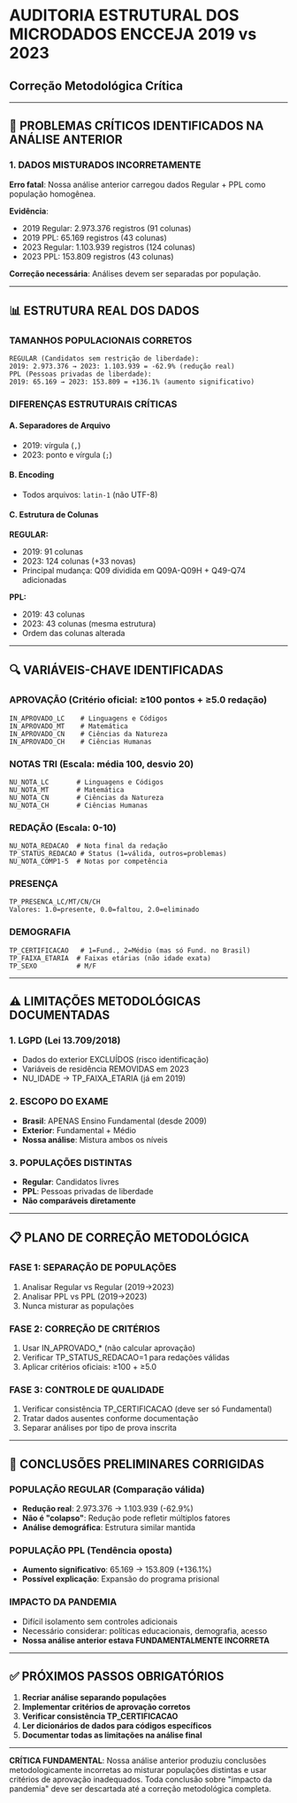 # AUDITORIA ESTRUTURAL DOS MICRODADOS ENCCEJA 2019 vs 2023
## Correção Metodológica Crítica

---

## 🚨 **PROBLEMAS CRÍTICOS IDENTIFICADOS NA ANÁLISE ANTERIOR**

### **1. DADOS MISTURADOS INCORRETAMENTE**
**Erro fatal**: Nossa análise anterior carregou dados Regular + PPL como população homogênea.

**Evidência**:
- 2019 Regular: 2.973.376 registros (91 colunas)
- 2019 PPL: 65.169 registros (43 colunas)
- 2023 Regular: 1.103.939 registros (124 colunas)  
- 2023 PPL: 153.809 registros (43 colunas)

**Correção necessária**: Análises devem ser separadas por população.

---

## 📊 **ESTRUTURA REAL DOS DADOS**

### **TAMANHOS POPULACIONAIS CORRETOS**
```
REGULAR (Candidatos sem restrição de liberdade):
2019: 2.973.376 → 2023: 1.103.939 = -62.9% (redução real)
PPL (Pessoas privadas de liberdade):
2019: 65.169 → 2023: 153.809 = +136.1% (aumento significativo)
```

### **DIFERENÇAS ESTRUTURAIS CRÍTICAS**

#### **A. Separadores de Arquivo**
- 2019: vírgula (`,`)
- 2023: ponto e vírgula (`;`)

#### **B. Encoding**
- Todos arquivos: `latin-1` (não UTF-8)

#### **C. Estrutura de Colunas**

**REGULAR:**
- 2019: 91 colunas
- 2023: 124 colunas (+33 novas)
- Principal mudança: Q09 dividida em Q09A-Q09H + Q49-Q74 adicionadas

**PPL:**
- 2019: 43 colunas
- 2023: 43 colunas (mesma estrutura)
- Ordem das colunas alterada

---

## 🔍 **VARIÁVEIS-CHAVE IDENTIFICADAS**

### **APROVAÇÃO** (Critério oficial: ≥100 pontos + ≥5.0 redação)
```
IN_APROVADO_LC    # Linguagens e Códigos
IN_APROVADO_MT    # Matemática  
IN_APROVADO_CN    # Ciências da Natureza
IN_APROVADO_CH    # Ciências Humanas
```

### **NOTAS TRI** (Escala: média 100, desvio 20)
```
NU_NOTA_LC       # Linguagens e Códigos
NU_NOTA_MT       # Matemática
NU_NOTA_CN       # Ciências da Natureza  
NU_NOTA_CH       # Ciências Humanas
```

### **REDAÇÃO** (Escala: 0-10)
```
NU_NOTA_REDACAO  # Nota final da redação
TP_STATUS_REDACAO # Status (1=válida, outros=problemas)
NU_NOTA_COMP1-5  # Notas por competência
```

### **PRESENÇA**
```
TP_PRESENCA_LC/MT/CN/CH
Valores: 1.0=presente, 0.0=faltou, 2.0=eliminado
```

### **DEMOGRAFIA**
```
TP_CERTIFICACAO   # 1=Fund., 2=Médio (mas só Fund. no Brasil)
TP_FAIXA_ETARIA  # Faixas etárias (não idade exata)
TP_SEXO          # M/F
```

---

## ⚠️ **LIMITAÇÕES METODOLÓGICAS DOCUMENTADAS**

### **1. LGPD (Lei 13.709/2018)**
- Dados do exterior EXCLUÍDOS (risco identificação)
- Variáveis de residência REMOVIDAS em 2023
- NU_IDADE → TP_FAIXA_ETARIA (já em 2019)

### **2. ESCOPO DO EXAME**
- **Brasil**: APENAS Ensino Fundamental (desde 2009)
- **Exterior**: Fundamental + Médio
- **Nossa análise**: Mistura ambos os níveis

### **3. POPULAÇÕES DISTINTAS**
- **Regular**: Candidatos livres
- **PPL**: Pessoas privadas de liberdade
- **Não comparáveis diretamente**

---

## 📋 **PLANO DE CORREÇÃO METODOLÓGICA**

### **FASE 1: SEPARAÇÃO DE POPULAÇÕES**
1. Analisar Regular vs Regular (2019→2023)
2. Analisar PPL vs PPL (2019→2023)
3. Nunca misturar as populações

### **FASE 2: CORREÇÃO DE CRITÉRIOS**
1. Usar IN_APROVADO_* (não calcular aprovação)
2. Verificar TP_STATUS_REDACAO=1 para redações válidas
3. Aplicar critérios oficiais: ≥100 + ≥5.0

### **FASE 3: CONTROLE DE QUALIDADE**
1. Verificar consistência TP_CERTIFICACAO (deve ser só Fundamental)
2. Tratar dados ausentes conforme documentação
3. Separar análises por tipo de prova inscrita

---

## 🎯 **CONCLUSÕES PRELIMINARES CORRIGIDAS**

### **POPULAÇÃO REGULAR (Comparação válida)**
- **Redução real**: 2.973.376 → 1.103.939 (-62.9%)
- **Não é "colapso"**: Redução pode refletir múltiplos fatores
- **Análise demográfica**: Estrutura similar mantida

### **POPULAÇÃO PPL (Tendência oposta)**
- **Aumento significativo**: 65.169 → 153.809 (+136.1%)
- **Possível explicação**: Expansão do programa prisional

### **IMPACTO DA PANDEMIA**
- Difícil isolamento sem controles adicionais
- Necessário considerar: políticas educacionais, demografia, acesso
- **Nossa análise anterior estava FUNDAMENTALMENTE INCORRETA**

---

## ✅ **PRÓXIMOS PASSOS OBRIGATÓRIOS**

1. **Recriar análise separando populações**
2. **Implementar critérios de aprovação corretos**
3. **Verificar consistência TP_CERTIFICACAO**
4. **Ler dicionários de dados para códigos específicos**
5. **Documentar todas as limitações na análise final**

---

**CRÍTICA FUNDAMENTAL**: Nossa análise anterior produziu conclusões metodologicamente incorretas ao misturar populações distintas e usar critérios de aprovação inadequados. Toda conclusão sobre "impacto da pandemia" deve ser descartada até a correção metodológica completa.
